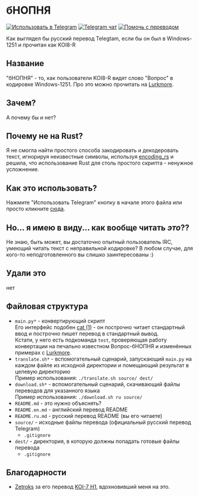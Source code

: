 # бНОПНЯ

[![Использовать в Telegram](https://img.shields.io/static/v1?logo=telegram&label=Использовать%20в&message=Telegram&color=success)][apply]
[![Telegram чат](https://img.shields.io/static/v1?logo=telegram&label=Telegram&message=чат&color=blue)](https://t.me/setlanguage/translation_ilovecp1251)
[![Помочь с переводом](https://img.shields.io/static/v1?logo=telegram&label=Помочь&message=с%20переводом&color=important)](https://translations.telegram.org/ilovecp1251/)

Как выглядел бы русский перевод Telegtam, если бы он был в Windows-1251 и прочитан как KOI8-R

## Название

"бНОПНЯ" - то, как пользователи KOI8-R видят слово "Вопрос" в кодировке Windows-1251. Про это можно прочитать на [Lurkmore][lurkmore].

## Зачем?

А почему бы и нет?

## Почему не на Rust?

Я не смогла найти простого способа закодировать и декодеровать текст, игнорируя неизвестные символы, используя [encoding_rs](https://github.com/hsivonen/encoding_rs) и решила, что использование Rust для столь простого скрипта - ненужное усложнение.

## Как это использовать?

Нажмите "Использовать Telegram" кнопку в начале этого файла или просто кликните [сюда][apply].

## Но... я имею в виду... как вообще читать *это*??

Не знаю, быть может, вы достаточно опытный пользователь IRC, умеющий читать текст с неправильной кодировке? В любом случае, для кого-то неподготовленного вы слишко заинтересованы :)

## Удали это

нет

## Файловая структура

- `main.py*` - конвертирующий скрипт \
    Его интерфейс подобен [cat (1)][man-cat-1] - он построчно читает стандартный ввод и построчно пишет перевод в стандартный вывод. \
    Кстати, у него есть подкоманда `test`, проверяющая работу конвертации на печально известном Вопрос-бНОПНЯ и изменённых примерах с [Lurkmore][lurkmore].
- `translate.sh*` - вспомогательный сценарий, запускающий `main.py` на каждом файле из исходной директории и помещающий результат в целевую директорию \
  Пример использования: `./translate.sh source/ dest/`
- `download.sh*` - вспомогательный сценарий, скачивающий файлы переводов для указанного языка \
  Пример использования: `./download.sh ru source/`
- `README.md` - это нужно объяснять?
- `README.en.md` - английский перевод README
- `README.ru.md` - русский перевод README (вы его читаете)
- `source/` - исходные файлы перевода (официальный русский перевод Telegram)
  - `.gitignore`
- `dest/` - директория, в которую должны попадать готовые файлы перевода
  - `.gitignore`

## Благодарности

- [Zetroks](https://t.me/Zetroks) за его перевод [KOI-7 H1](https://t.me/rulangs/211), вдохновивший меня на это.

[apply]: (https://t.me/setlanguage/ilovecp1251)
[lurkmore]: https://lurkmore.to/БНОПНЯ
[man-cat-1]: https://linux.die.net/man/1/cat
